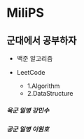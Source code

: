 # **MiliPS**
## 군대에서 공부하자

+ 백준 알고리즘

+ LeetCode
  + 1.Algorithm
  + 2.DataStructure




##### 육군 일병 강민수
##### 공군 일병 이원호
